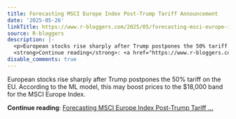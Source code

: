 ```yaml
---
title: Forecasting MSCI Europe Index Post-Trump Tariff Announcement
date: '2025-05-26'
linkTitle: https://www.r-bloggers.com/2025/05/forecasting-msci-europe-index-post-trump-tariff-announcement/
source: R-bloggers
description: |-
  <p>European stocks rise sharply after Trump postpones the 50% tariff on the EU. According to the ML model, this may boost prices to the $18,000 band for the MSCI Europe Index.</p>
  <strong>Continue reading</strong>: <a href="https://www.r-bloggers.com/2025/05/forecasting-msci-europe-index-post-trump-tariff-announcement/">Forecasting MSCI Europe Index Post-Trump Tariff ...
disable_comments: true
---
```

<p>European stocks rise sharply after Trump postpones the 50% tariff on the EU. According to the ML model, this may boost prices to the $18,000 band for the MSCI Europe Index.</p>
<strong>Continue reading</strong>: <a href="https://www.r-bloggers.com/2025/05/forecasting-msci-europe-index-post-trump-tariff-announcement/">Forecasting MSCI Europe Index Post-Trump Tariff ...